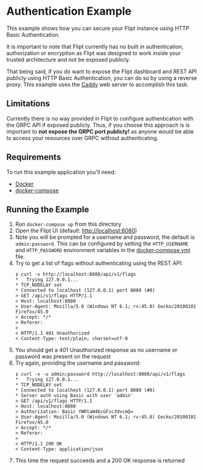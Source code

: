 # Authentication Example

This example shows how you can secure your Flipt instance using HTTP Basic Authentication.

It is important to note that Flipt currently has no built in authentication, authorization or encryption as Flipt was designed to work inside your trusted architecture and not be exposed publicly.

That being said, if you do want to expose the Flipt dashboard and REST API publicly using HTTP Basic Authentication, you can do so by using a reverse proxy. This example uses the [Caddy](https://caddyserver.com/) web server to accomplish this task.

## Limitations

Currently there is no way provided in Flipt to configure authentication with the GRPC API if exposed publicly. Thus, if you choose this approach is is important to **not expose the GRPC port publicly!** as anyone would be able to access your resources over GRPC without authenticating.

## Requirements

To run this example application you'll need:

* [Docker](https://docs.docker.com/install/)
* [docker-compose](https://docs.docker.com/compose/install/)

## Running the Example

1. Run `docker-compose up` from this directory
1. Open the Flipt UI (default: [http://localhost:8080](http://localhost:8080))
1. Note you will be prompted for a username and password, the default is `admin:password`. This can be configured by setting the `HTTP_USERNAME` and `HTTP_PASSWORD` environment variables in the [docker-compose.yml](docker-compose.yml) file.
1. Try to get a list of flags without authenticating using the REST API:
    ```shell
    ❯ curl -v http://localhost:8080/api/v1/flags
    *   Trying 127.0.0.1...
    * TCP_NODELAY set
    * Connected to localhost (127.0.0.1) port 8080 (#0)
    > GET /api/v1/flags HTTP/1.1
    > Host: localhost:8080
    > User-Agent: Mozilla/5.0 (Windows NT 6.1; rv:45.0) Gecko/20100101 Firefox/45.0
    > Accept: */*
    > Referer:
    >
    < HTTP/1.1 401 Unauthorized
    < Content-Type: text/plain; charset=utf-8
    ```
1. You should get a 401 Unauthorized response as no username or password was present on the request
1. Try again, providing the username and password:
    ```shell
    ❯ curl -v -u admin:password http://localhost:8080/api/v1/flags
    *   Trying 127.0.0.1...
    * TCP_NODELAY set
    * Connected to localhost (127.0.0.1) port 8080 (#0)
    * Server auth using Basic with user 'admin'
    > GET /api/v1/flags HTTP/1.1
    > Host: localhost:8080
    > Authorization: Basic YWRtaW46cGFzc3dvcmQ=
    > User-Agent: Mozilla/5.0 (Windows NT 6.1; rv:45.0) Gecko/20100101 Firefox/45.0
    > Accept: */*
    > Referer:
    >
    < HTTP/1.1 200 OK
    < Content-Type: application/json
    ```
1. This time the request succeeds and a 200 OK response is returned
